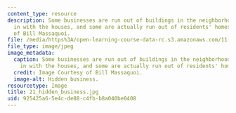 ```yaml
---
content_type: resource
description: Some businesses are run out of buildings in the neighborhood that blend
  in with the houses, and some are actually run out of residents' homes. Image Courtesy
  of Bill Massaquoi.
file: /media/https%3A/open-learning-course-data-rc.s3.amazonaws.com/11-945-springfield-studio-fall-2005/925425a65e4cde88c4fbb8a040be0408_21_hidden_business.jpg
file_type: image/jpeg
image_metadata:
  caption: Some businesses are run out of buildings in the neighborhood that blend
    in with the houses, and some are actually run out of residents' homes.
  credit: Image Courtesy of Bill Massaquoi.
  image-alt: Hidden business.
resourcetype: Image
title: 21_hidden_business.jpg
uid: 925425a6-5e4c-de88-c4fb-b8a040be0408
---
```

